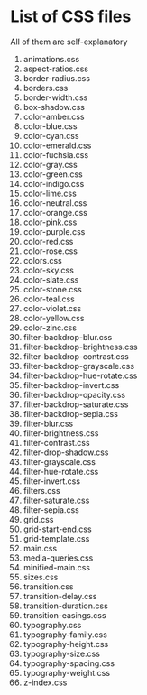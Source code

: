 # List of CSS files

All of them are self-explanatory

1. animations.css
2. aspect-ratios.css
3. border-radius.css
4. borders.css
5. border-width.css
6. box-shadow.css
7. color-amber.css
8. color-blue.css
9. color-cyan.css
10. color-emerald.css
11. color-fuchsia.css
12. color-gray.css
13. color-green.css
14. color-indigo.css
15. color-lime.css
16. color-neutral.css
17. color-orange.css
18. color-pink.css
19. color-purple.css
20. color-red.css
21. color-rose.css
22. colors.css
23. color-sky.css
24. color-slate.css
25. color-stone.css
26. color-teal.css
27. color-violet.css
28. color-yellow.css
29. color-zinc.css
30. filter-backdrop-blur.css
31. filter-backdrop-brightness.css
32. filter-backdrop-contrast.css
33. filter-backdrop-grayscale.css
34. filter-backdrop-hue-rotate.css
35. filter-backdrop-invert.css
36. filter-backdrop-opacity.css
37. filter-backdrop-saturate.css
38. filter-backdrop-sepia.css
39. filter-blur.css
40. filter-brightness.css
41. filter-contrast.css
42. filter-drop-shadow.css
43. filter-grayscale.css
44. filter-hue-rotate.css
45. filter-invert.css
46. filters.css
47. filter-saturate.css
48. filter-sepia.css
49. grid.css
50. grid-start-end.css
51. grid-template.css
52. main.css
53. media-queries.css
54. minified-main.css
55. sizes.css
56. transition.css
57. transition-delay.css
58. transition-duration.css
59. transition-easings.css
60. typography.css
61. typography-family.css
62. typography-height.css
63. typography-size.css
64. typography-spacing.css
65. typography-weight.css
66. z-index.css
